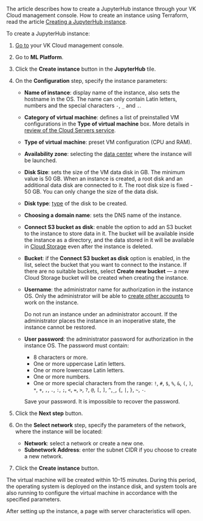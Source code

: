 <info>

The article describes how to create a JupyterHub instance through your VK Cloud management console. How to create an instance using Terraform, read the article [Creating a JupyterHub instance](/en/tools-for-using-services/terraform/how-to-guides/mlplatform/jupyterhub).

</info>

To create a JupyterHub instance:

1. [Go to](https://cloud.vk.com/app/en) your VK Cloud management console.
1. Go to **ML Platform**.
1. Click the **Create instance** button in the **JupyterHub** tile.
1. On the **Configuration** step, specify the instance parameters:

    - **Name of instance**: display name of the instance, also sets the hostname in the OS. The name can only contain Latin letters, numbers and the special characters `-`, `_` and `.`.
    - **Category of virtual machine**: defines a list of preinstalled VM configurations in the **Type of virtual machine** box. More details in [review of the Cloud Servers service](/en/computing/iaas/concepts/about#flavors).
    - **Type of virtual machine**: preset VM configuration (CPU and RAM).
    - **Availability zone**: selecting the [data center](/en/intro/start/concepts/architecture#az) where the instance will be launched.
    - **Disk Size**: sets the size of the VM data disk in GB. The minimum value is 50 GB. When an instance is created, a root disk and an additional data disk are connected to it. The root disk size is fixed - 50 GB. You can only change the size of the data disk.
    - **Disk type**: [type](/en/computing/iaas/concepts/volume-sla/) of the disk to be created.
    - **Choosing a domain name**: sets the DNS name of the instance.
    - **Connect S3 bucket as disk**: enable the option to add an S3 bucket to the instance to store data in it. The bucket will be available inside the instance as a directory, and the data stored in it will be available in [Cloud Storage](/ru/storage/s3) even after the instance is deleted.
    - **Bucket**: if the **Connect S3 bucket as disk** option is enabled, in the list, select the bucket that you want to connect to the instance. If there are no suitable buckets, select **Create new bucket** — a new Cloud Storage bucket will be created when creating the instance.
    - **Username**: the administrator name for authorization in the instance OS. Only the administrator will be able to [create other accounts](../manage#create-users) to work on the instance.

        <err>
        Do not run an instance under an administrator account. If the administrator places the instance in an inoperative state, the instance cannot be restored.
        </err>

    - **User password**: the administrator password for authorization in the instance OS. The password must contain:

        - 8 characters or more.
        - One or more uppercase Latin letters.
        - One or more lowercase Latin letters.
        - One or more numbers.
        - One or more special characters from the range: `!`, `#`, `$`, `%`, `&`, `(`, `)`, `*`, `+`, `,`, `.`, `:`, `;`, `<`, `=`, `>`, `?`, `@`, `[`, `]`, `^`,`_`, `{`, `|`, `}`, `~`, `-`.

        <err>

        Save your password. It is impossible to recover the password.

        </err>

1. Click the **Next step** button.

1. On the **Select network** step, specify the parameters of the network, where the instance will be located:

    - **Network**: select a network or create a new one.
    - **Subnetwork Address**: enter the subnet CIDR if you choose to create a new network.

1. Click the **Create instance** button.

The virtual machine will be created within 10–15 minutes. During this period, the operating system is deployed on the instance disk, and system tools are also running to configure the virtual machine in accordance with the specified parameters.

After setting up the instance, a page with server characteristics will open.
